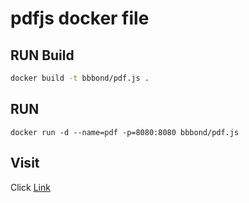 # pdfjs docker file

## RUN Build

```bash
docker build -t bbbond/pdf.js .
```

## RUN

```
docker run -d --name=pdf -p=8080:8080 bbbond/pdf.js
```

## Visit

Click [Link](http://127.0.0.1:8080)
